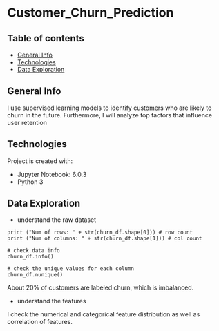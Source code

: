 # Customer_Churn_Prediction

## Table of contents
* [General Info](#general-info)
* [Technologies](#technologies)
* [Data Exploration](#data_exploration)

## General Info
I use supervised learning models to identify customers who are likely to churn in the future. Furthermore, I will analyze top factors that influence user retention
	
## Technologies
Project is created with:
* Jupyter Notebook: 6.0.3
* Python 3
	
## Data Exploration
- understand the raw dataset

```
print ("Num of rows: " + str(churn_df.shape[0])) # row count
print ("Num of columns: " + str(churn_df.shape[1])) # col count

# check data info
churn_df.info()

# check the unique values for each column
churn_df.nunique()
```
About 20% of customers are labeled churn, which is imbalanced.

- understand the features

I check the numerical and categorical feature distribution as well as correlation of features.




